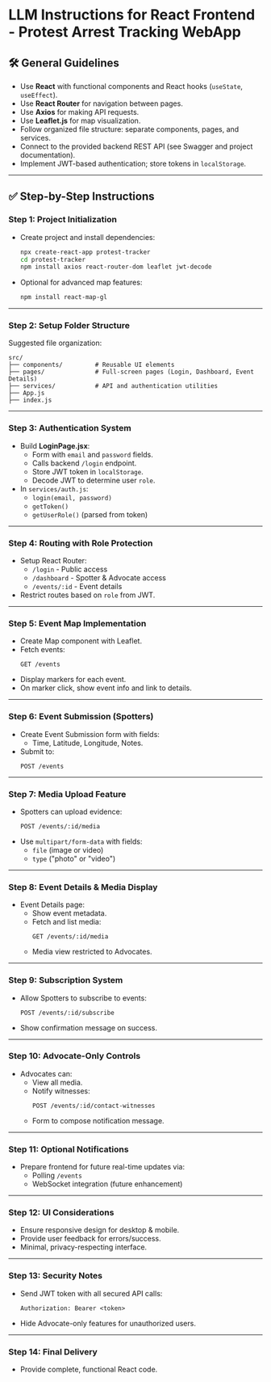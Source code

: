 # LLM Instructions for React Frontend - Protest Arrest Tracking WebApp

## 🛠️ General Guidelines

- Use **React** with functional components and React hooks (`useState`, `useEffect`).
- Use **React Router** for navigation between pages.
- Use **Axios** for making API requests.
- Use **Leaflet.js** for map visualization.
- Follow organized file structure: separate components, pages, and services.
- Connect to the provided backend REST API (see Swagger and project documentation).
- Implement JWT-based authentication; store tokens in `localStorage`.

---

## ✅ Step-by-Step Instructions

### Step 1: Project Initialization

- Create project and install dependencies:
  ```bash
  npx create-react-app protest-tracker
  cd protest-tracker
  npm install axios react-router-dom leaflet jwt-decode
  ```
- Optional for advanced map features:
  ```bash
  npm install react-map-gl
  ```

---

### Step 2: Setup Folder Structure

Suggested file organization:

```
src/
├── components/         # Reusable UI elements
├── pages/              # Full-screen pages (Login, Dashboard, Event Details)
├── services/           # API and authentication utilities
├── App.js
├── index.js
```

---

### Step 3: Authentication System

- Build **LoginPage.jsx**:
  - Form with `email` and `password` fields.
  - Calls backend `/login` endpoint.
  - Store JWT token in `localStorage`.
  - Decode JWT to determine user `role`.
- In `services/auth.js`:
  - `login(email, password)`
  - `getToken()`
  - `getUserRole()` (parsed from token)

---

### Step 4: Routing with Role Protection

- Setup React Router:
  - `/login` - Public access
  - `/dashboard` - Spotter & Advocate access
  - `/events/:id` - Event details
- Restrict routes based on `role` from JWT.

---

### Step 5: Event Map Implementation

- Create Map component with Leaflet.
- Fetch events:
  ```http
  GET /events
  ```
- Display markers for each event.
- On marker click, show event info and link to details.

---

### Step 6: Event Submission (Spotters)

- Create Event Submission form with fields:
  - Time, Latitude, Longitude, Notes.
- Submit to:
  ```http
  POST /events
  ```

---

### Step 7: Media Upload Feature

- Spotters can upload evidence:
  ```http
  POST /events/:id/media
  ```
- Use `multipart/form-data` with fields:
  - `file` (image or video)
  - `type` ("photo" or "video")

---

### Step 8: Event Details & Media Display

- Event Details page:
  - Show event metadata.
  - Fetch and list media:
    ```http
    GET /events/:id/media
    ```
  - Media view restricted to Advocates.

---

### Step 9: Subscription System

- Allow Spotters to subscribe to events:
  ```http
  POST /events/:id/subscribe
  ```
- Show confirmation message on success.

---

### Step 10: Advocate-Only Controls

- Advocates can:
  - View all media.
  - Notify witnesses:
    ```http
    POST /events/:id/contact-witnesses
    ```
  - Form to compose notification message.

---

### Step 11: Optional Notifications

- Prepare frontend for future real-time updates via:
  - Polling `/events`
  - WebSocket integration (future enhancement)

---

### Step 12: UI Considerations

- Ensure responsive design for desktop & mobile.
- Provide user feedback for errors/success.
- Minimal, privacy-respecting interface.

---

### Step 13: Security Notes

- Send JWT token with all secured API calls:
  ```
  Authorization: Bearer <token>
  ```
- Hide Advocate-only features for unauthorized users.

---

### Step 14: Final Delivery

- Provide complete, functional React code.
